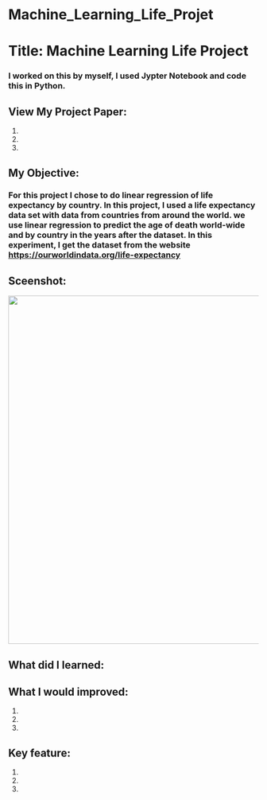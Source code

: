 # Machine_Learning_Life_Projet
# Title: Machine Learning Life Project
### I worked on this by myself, I used Jypter Notebook and code this in Python.  

## View My Project Paper: 
1. 
2. 
3. 

## My Objective: 
### For this project I chose to do linear regression of life expectancy by country. In this project, I used a life expectancy data set with data from countries from around the world. we use linear regression to predict the age of death world-wide and by country in the years after the dataset. In this experiment, I get the dataset from the website https://ourworldindata.org/life-expectancy

## Sceenshot:
<img src= "Final_Project_(1).ipynb" width="700">

## What did I learned:


## What I would improved:
1. 
2. 
3. 

## Key feature:
1. 
2. 
3.
